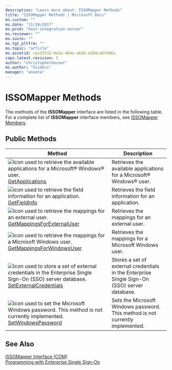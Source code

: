 ```yaml
---
description: "Learn more about: ISSOMapper Methods"
title: "ISSOMapper Methods | Microsoft Docs"
ms.custom: ""
ms.date: "11/30/2017"
ms.prod: "host-integration-server"
ms.reviewer: ""
ms.suite: ""
ms.tgt_pltfrm: ""
ms.topic: "article"
ms.assetid: cacd7532-9e3a-464a-a6d0-a284ca67406a
caps.latest.revision: 3
author: "christopherhouser"
ms.author: "hisdocs"
manager: "anneta"
---
```

# ISSOMapper Methods
The methods of the **ISSOMapper** interface are listed in the following table. For a complete list of **ISSOMapper** interface members, see [ISSOMapper Members](../esso/issomapper-members.md).  
  
## Public Methods  
  
|Method|Description|  
|------------|-----------------|  
|![Icon used to retrieve the available applications for a Microsoft® Windows® user.](../esso/media/pubmethod.gif "pubmethod") [GetApplications](../esso/issomapper-getapplications-method.md)|Retrieves the available applications for a Microsoft® Windows® user.|  
|![icon used to retrieve the field information for an application.](../esso/media/pubmethod.gif "pubmethod") [GetFieldInfo](../esso/issomapper-getfieldinfo-method.md)|Retrieves the field information for an application.|  
|![Icon used to retrieve the mappings for an external user.](../esso/media/pubmethod.gif "pubmethod") [GetMappingsForExternalUser](../esso/issomapper-getmappingsforexternaluser-method.md)|Retrieves the mappings for an external user.|  
|![Icon used to retrieve the mappings for a Microsoft Windows user.](../esso/media/pubmethod.gif "pubmethod") [GetMappingsForWindowsUser](../esso/issomapper-getmappingsforwindowsuser-method.md)|Retrieves the mappings for a Microsoft Windows user.|  
|![Icon used to store a set of external credentials in the Enterprise Single Sign-On (SSO) server database.](../esso/media/pubmethod.gif "pubmethod") [SetExternalCredentials](../esso/issomapper-setexternalcredentials-method.md)|Stores a set of external credentials in the Enterprise Single Sign-On (SSO) server database.|  
|![Icon used to set the Microsoft Windows password. This method is not currently implemented.](../esso/media/pubmethod.gif "pubmethod") [SetWindowsPassword](../esso/issomapper-setwindowspassword-method.md)|Sets the Microsoft Windows password. This method is not currently implemented.|  
  
## See Also  
 [ISSOMapper Interface (COM)](../esso/issomapper-interface-com.md)   
 [Programming with Enterprise Single Sign-On](../esso/programming-with-enterprise-single-sign-on.md)
